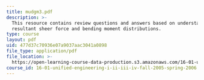 ```yaml
---
title: mudgm3.pdf
description: >-
  This resource contains review questions and answers based on understanding of
  resultant sheer force and bending moment distributions.
type: course
layout: pdf
uid: 477d37c70936e07a9037aac3041a0898
file_type: application/pdf
file_location: >-
  https://open-learning-course-data-production.s3.amazonaws.com/16-01-unified-engineering-i-ii-iii-iv-fall-2005-spring-2006/477d37c70936e07a9037aac3041a0898_mudgm3.pdf
course_id: 16-01-unified-engineering-i-ii-iii-iv-fall-2005-spring-2006
---
```

